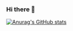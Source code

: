 ### Hi there 👋



[![Anurag's GitHub stats](https://github-readme-stats.vercel.app/api?username=marijopm27)](https://github.com/anuraghazra/github-readme-stats)

